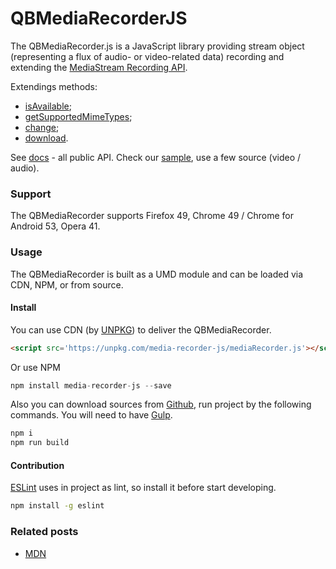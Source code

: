 # QBMediaRecorderJS
The QBMediaRecorder.js is a JavaScript library providing stream object (representing a flux of audio- or video-related data) recording and extending the [MediaStream Recording API](https://w3c.github.io/mediacapture-record/MediaRecorder.html).

Extendings methods:
 - [isAvailable](https://quickblox.github.io/javascript-media-recorder/docs/QBMediaRecorder.html#.isAvailable);
 - [getSupportedMimeTypes](https://quickblox.github.io/javascript-media-recorder/docs/QBMediaRecorder.html#.getSupportedMimeTypes);
 - [change](https://quickblox.github.io/javascript-media-recorder/docs/QBMediaRecorder.html#change);
 - [download](https://quickblox.github.io/javascript-media-recorder/docs/QBMediaRecorder.html#download).

See [docs](https://quickblox.github.io/javascript-media-recorder/docs/) - all public API.
Check our [sample](https://quickblox.github.io/javascript-media-recorder/sample/), use a few source (video / audio).

### Support
The QBMediaRecorder supports Firefox 49, Chrome 49 / Chrome for Android 53, Opera 41.

### Usage
The QBMediaRecorder is built as a UMD module and can be loaded via CDN, NPM, or from source.

#### Install 
You can use CDN (by [UNPKG](https://unpkg.com)) to deliver the QBMediaRecorder.
```html
<script src='https://unpkg.com/media-recorder-js/mediaRecorder.js'></script>
```
Or use NPM
```javascript
npm install media-recorder-js --save
```
Also you can download sources from [Github](https://github.com/QuickBlox/javascript-media-recorder), run project by the following commands. 
You will need to have [Gulp](http://gulpjs.com/).

```bash
npm i
npm run build
```
#### Contribution
[ESLint](https://github.com/eslint/eslint) uses in project as lint, so install it before start developing.
```bash
npm install -g eslint
```

### Related posts
 * [MDN](https://developer.mozilla.org/en-US/docs/Web/API/MediaRecorder)

